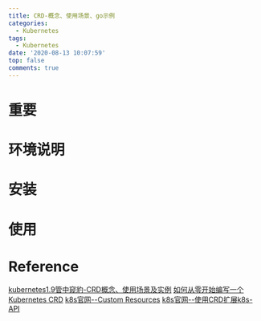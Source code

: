 ```yaml
---
title: CRD-概念、使用场景、go示例
categories:
  - Kubernetes
tags:
  - Kubernetes
date: '2020-08-13 10:07:59'
top: false
comments: true
---
```


# 重要

# 环境说明

# 安装

# 使用

# Reference
[kubernetes1.9管中窥豹-CRD概念、使用场景及实例](https://sq.163yun.com/blog/article/174980128954048512)
[如何从零开始编写一个Kubernetes CRD](https://www.servicemesher.com/blog/kubernetes-crd-quick-start/)
[k8s官网--Custom Resources](https://kubernetes.io/docs/concepts/extend-kubernetes/api-extension/custom-resources/)
[k8s官网--使用CRD扩展k8s-API](https://kubernetes.io/docs/tasks/extend-kubernetes/custom-resources/custom-resource-definitions/)
